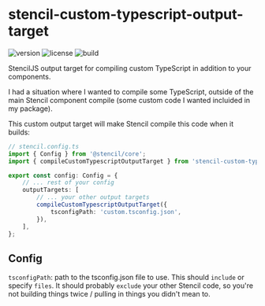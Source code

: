 # stencil-custom-typescript-output-target

![version](https://img.shields.io/npm/v/stencil-custom-typescript-output-target) 
![license](https://img.shields.io/npm/l/stencil-custom-typescript-output-target) 
![build](https://img.shields.io/github/workflow/status/elwynelwyn/stencil-custom-typescript-output-target/build)

StencilJS output target for compiling custom TypeScript in addition to your components.

I had a situation where I wanted to compile some TypeScript, outside of the main Stencil component compile (some custom code I wanted incluided in my package).

This custom output target will make Stencil compile this code when it builds:

```typescript
// stencil.config.ts
import { Config } from '@stencil/core';
import { compileCustomTypescriptOutputTarget } from 'stencil-custom-typescript-output-target';

export const config: Config = {
    // ... rest of your config
    outputTargets: [
        // ... your other output targets
        compileCustomTypescriptOutputTarget({
            tsconfigPath: 'custom.tsconfig.json',
        }),
    ],
};
```

## Config

`tsconfigPath`: path to the tsconfig.json file to use. This should `include` or specify `files`. It should probably `exclude` your other Stencil code, so you're not building things twice / pulling in things you didn't mean to.